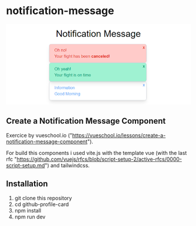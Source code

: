 # notification-message

![Picture of differents notification message](./src/assets/notification-message.png "Picture of notification message")

## Create a Notification Message Component

Exercice by vueschool.io ("https://vueschool.io/lessons/create-a-notification-message-component").

For build this components i used vite.js with the template vue (with the last rfc "https://github.com/vuejs/rfcs/blob/script-setup-2/active-rfcs/0000-script-setup.md") and tailwindcss.

## Installation

1. git clone this repository
2. cd github-profile-card
3. npm install
4. npm run dev
